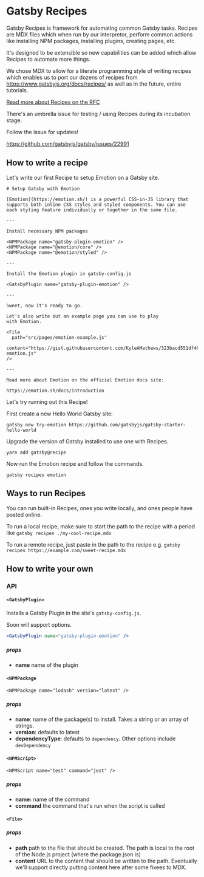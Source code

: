 # Gatsby Recipes

Gatsby Recipes is framework for automating common Gatsby tasks. Recipes are MDX
files which when run by our interpretor, perform common actions like installing
NPM packages, installing plugins, creating pages, etc.

It's designed to be extensible so new capabilities can be added which allow
Recipes to automate more things.

We chose MDX to allow for a literate programming style of writing recipes which
enables us to port our dozens of recipes from
https://www.gatsbyjs.org/docs/recipes/ as well as in the future, entire
tutorials.

[Read more about Recipes on the RFC](https://github.com/gatsbyjs/gatsby/pull/22610)

There's an umbrella issue for testing / using Recipes during its incubation stage.

Follow the issue for updates!

https://github.com/gatsbyjs/gatsby/issues/22991

## How to write a recipe

Let's write our first Recipe to setup Emotion on a Gatsby site.

```mdx
# Setup Gatsby with Emotion

[Emotion](https://emotion.sh/) is a powerful CSS-in-JS library that supports both inline CSS styles and styled components. You can use each styling feature individually or together in the same file.

---

Install necessary NPM packages

<NPMPackage name="gatsby-plugin-emotion" />
<NPMPackage name="@emotion/core" />
<NPMPackage name="@emotion/styled" />

---

Install the Emotion plugin in gatsby-config.js

<GatsbyPlugin name="gatsby-plugin-emotion" />

---

Sweet, now it's ready to go.

Let's also write out an example page you can use to play
with Emotion.

<File
  path="src/pages/emotion-example.js"
  content="https://gist.githubusercontent.com/KyleAMathews/323bacd551df46e8e7b6146cbf827d0b/raw/5c60f168f30c505cff1ff2433e69dabe27ae9738/sample-emotion.js"
/>

---

Read more about Emotion on the official Emotion docs site:

https://emotion.sh/docs/introduction
```

Let's try running out this Recipe!

First create a new Hello World Gatsby site:

`gatsby new try-emotion https://github.com/gatsbyjs/gatsby-starter-hello-world`

Upgrade the version of Gatsby installed to use one with Recipes.

`yarn add gatsby@recipe`

Now run the Emotion recipe and follow the commands.

`gatsby recipes emotion`

## Ways to run Recipes

You can run built-in Recipes, ones you write locally, and ones people have posted online.

To run a local recipe, make sure to start the path to the recipe with a period like `gatsby recipes ./my-cool-recipe.mdx`

To run a remote recipe, just paste in the path to the recipe e.g. `gatsby recipes https://example.com/sweet-recipe.mdx`

## How to write your own

### API

#### `<GatsbyPlugin>`

Installs a Gatsby Plugin in the site's `gatsby-config.js`.

Soon will support options.

```jsx
<GatsbyPlugin name="gatsby-plugin-emotion" />
```

##### props

- **name** name of the plugin

#### `<NPMPackage`

`<NPMPackage name="lodash" version="latest" />`

##### props

- **name**: name of the package(s) to install. Takes a string or an array of strings.
- **version**: defaults to latest
- **dependencyType**: defaults to `dependency`. Other options include `devDependency`

#### `<NPMScript>`

`<NPMScript name="test" command="jest" />`

##### props

- **name:** name of the command
- **command** the command that's run when the script is called

#### `<File>`

<File path="test.md" content="https://raw.githubusercontent.com/KyleAMathews/test-recipes/master/gatsby-receipe-sass.mdx" />

##### props

- **path** path to the file that should be created. The path is local to the root of the Node.js project (where the package.json is)
- **content** URL to the content that should be written to the path. Eventually we'll support directly putting content here after some fixees to MDX.
